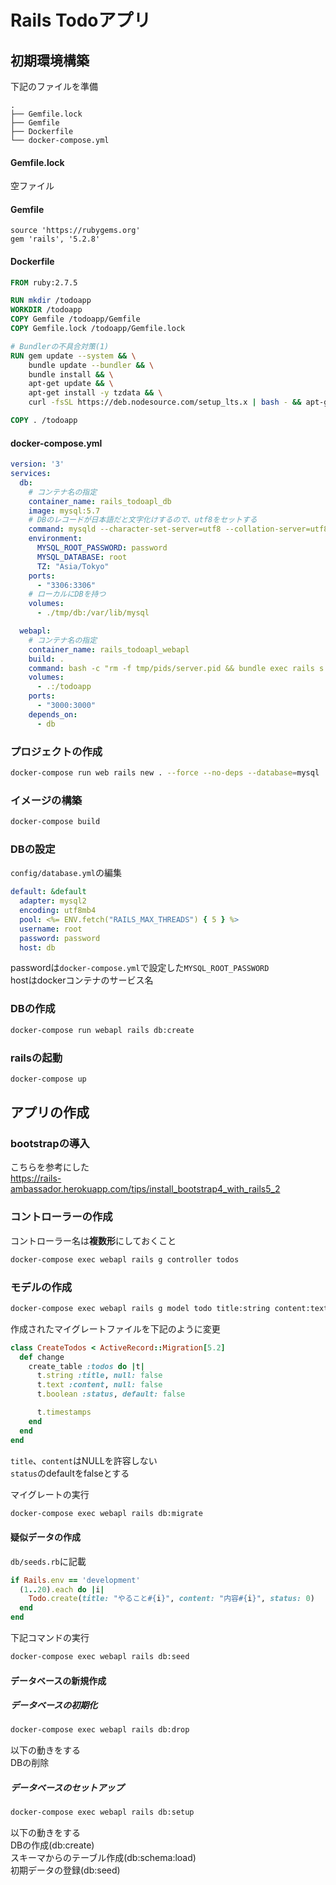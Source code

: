 # Rails Todoアプリ

## 初期環境構築
下記のファイルを準備

```text
.
├── Gemfile.lock
├── Gemfile
├── Dockerfile
└── docker-compose.yml
```

#### Gemfile.lock

空ファイル

#### Gemfile

```Gemfile
source 'https://rubygems.org'
gem 'rails', '5.2.8'
```

#### Dockerfile

```Dockerfile
FROM ruby:2.7.5

RUN mkdir /todoapp
WORKDIR /todoapp
COPY Gemfile /todoapp/Gemfile
COPY Gemfile.lock /todoapp/Gemfile.lock

# Bundlerの不具合対策(1)
RUN gem update --system && \
    bundle update --bundler && \
    bundle install && \
    apt-get update && \
    apt-get install -y tzdata && \
    curl -fsSL https://deb.nodesource.com/setup_lts.x | bash - && apt-get install -y nodejs

COPY . /todoapp
```

#### docker-compose.yml

```YAML
version: '3'
services:
  db:
    # コンテナ名の指定
    container_name: rails_todoapl_db
    image: mysql:5.7
    # DBのレコードが日本語だと文字化けするので、utf8をセットする
    command: mysqld --character-set-server=utf8 --collation-server=utf8_unicode_ci
    environment:
      MYSQL_ROOT_PASSWORD: password
      MYSQL_DATABASE: root
      TZ: "Asia/Tokyo"
    ports:
      - "3306:3306"
    # ローカルにDBを持つ
    volumes:
      - ./tmp/db:/var/lib/mysql

  webapl:
    # コンテナ名の指定
    container_name: rails_todoapl_webapl
    build: .
    command: bash -c "rm -f tmp/pids/server.pid && bundle exec rails s -p 3000 -b '0.0.0.0'"
    volumes:
      - .:/todoapp
    ports:
      - "3000:3000"
    depends_on:
      - db
```

### プロジェクトの作成

```bash
docker-compose run web rails new . --force --no-deps --database=mysql
```

### イメージの構築

```bash
docker-compose build
```

### DBの設定

`config/database.yml`の編集

```YAML
default: &default
  adapter: mysql2
  encoding: utf8mb4
  pool: <%= ENV.fetch("RAILS_MAX_THREADS") { 5 } %>
  username: root
  password: password
  host: db
```

passwordは`docker-compose.yml`で設定した`MYSQL_ROOT_PASSWORD`  
hostはdockerコンテナのサービス名

### DBの作成

```bash
docker-compose run webapl rails db:create
```

### railsの起動

```bash
docker-compose up
```

## アプリの作成

### bootstrapの導入

こちらを参考にした  
<https://rails-ambassador.herokuapp.com/tips/install_bootstrap4_with_rails5_2>

### コントローラーの作成

コントローラー名は**複数形**にしておくこと

```bash
docker-compose exec webapl rails g controller todos
```

### モデルの作成

```bash
docker-compose exec webapl rails g model todo title:string content:text status:boolean
```

作成されたマイグレートファイルを下記のように変更

```ruby
class CreateTodos < ActiveRecord::Migration[5.2]
  def change
    create_table :todos do |t|
      t.string :title, null: false
      t.text :content, null: false
      t.boolean :status, default: false

      t.timestamps
    end
  end
end
```

`title`、`content`はNULLを許容しない  
`status`のdefaultをfalseとする

マイグレートの実行

```bash
docker-compose exec webapl rails db:migrate
```

#### 疑似データの作成

`db/seeds.rb`に記載

```ruby
if Rails.env == 'development'
  (1..20).each do |i|
    Todo.create(title: "やること#{i}", content: "内容#{i}", status: 0)
  end
end
```

下記コマンドの実行

```bash
docker-compose exec webapl rails db:seed
```

#### データベースの新規作成

##### データベースの初期化

```bash
docker-compose exec webapl rails db:drop 
```

以下の動きをする  
DBの削除

##### データベースのセットアップ

```bash
docker-compose exec webapl rails db:setup
```

以下の動きをする  
DBの作成(db:create)  
スキーマからのテーブル作成(db:schema:load)  
初期データの登録(db:seed)
